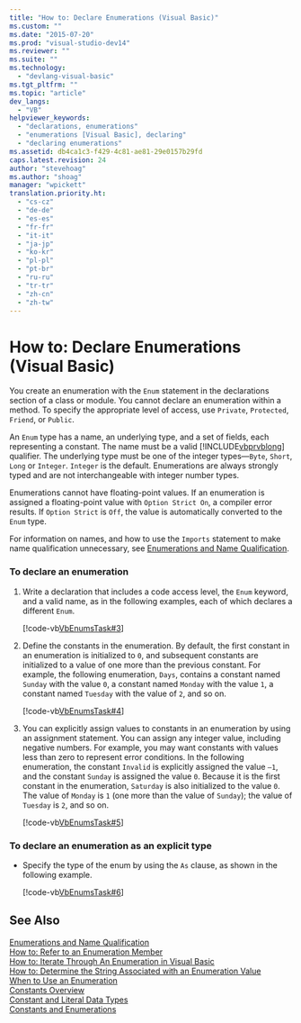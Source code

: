 ```yaml
---
title: "How to: Declare Enumerations (Visual Basic)"
ms.custom: ""
ms.date: "2015-07-20"
ms.prod: "visual-studio-dev14"
ms.reviewer: ""
ms.suite: ""
ms.technology: 
  - "devlang-visual-basic"
ms.tgt_pltfrm: ""
ms.topic: "article"
dev_langs: 
  - "VB"
helpviewer_keywords: 
  - "declarations, enumerations"
  - "enumerations [Visual Basic], declaring"
  - "declaring enumerations"
ms.assetid: db4ca1c3-f429-4c81-ae81-29e0157b29fd
caps.latest.revision: 24
author: "stevehoag"
ms.author: "shoag"
manager: "wpickett"
translation.priority.ht: 
  - "cs-cz"
  - "de-de"
  - "es-es"
  - "fr-fr"
  - "it-it"
  - "ja-jp"
  - "ko-kr"
  - "pl-pl"
  - "pt-br"
  - "ru-ru"
  - "tr-tr"
  - "zh-cn"
  - "zh-tw"
---
```

# How to: Declare Enumerations (Visual Basic)
You create an enumeration with the `Enum` statement in the declarations section of a class or module. You cannot declare an enumeration within a method. To specify the appropriate level of access, use `Private`, `Protected`, `Friend`, or `Public`.  
  
 An `Enum` type has a name, an underlying type, and a set of fields, each representing a constant. The name must be a valid [!INCLUDE[vbprvblong](../../../../visual-basic\developing-apps\customizing-extending-my/includes/vbprvblong_md.md)] qualifier. The underlying type must be one of the integer types—`Byte`, `Short`, `Long` or `Integer`. `Integer` is the default. Enumerations are always strongly typed and are not interchangeable with integer number types.  
  
 Enumerations cannot have floating-point values. If an enumeration is assigned a floating-point value with `Option Strict On`, a compiler error results. If `Option Strict` is `Off`, the value is automatically converted to the `Enum` type.  
  
 For information on names, and how to use the `Imports` statement to make name qualification unnecessary, see [Enumerations and Name Qualification](../../../../visual-basic\programming-guide\language-features\constants-enums/enumerations-and-name-qualification.md).  
  
### To declare an enumeration  
  
1.  Write a declaration that includes a code access level, the `Enum` keyword, and a valid name, as in the following examples, each of which declares a different `Enum`.  
  
     [!code-vb[VbEnumsTask#3](../../../../visual-basic\language-reference\statements/codesnippet/VisualBasic/how-to-declare-enumerations_1.vb)]  
  
2.  Define the constants in the enumeration. By default, the first constant in an enumeration is initialized to `0`, and subsequent constants are initialized to a value of one more than the previous constant. For example, the following enumeration, `Days`, contains a constant named `Sunday` with the value `0`, a constant named `Monday` with the value `1`, a constant named `Tuesday` with the value of `2`, and so on.  
  
     [!code-vb[VbEnumsTask#4](../../../../visual-basic\language-reference\statements/codesnippet/VisualBasic/how-to-declare-enumerations_2.vb)]  
  
3.  You can explicitly assign values to constants in an enumeration by using an assignment statement. You can assign any integer value, including negative numbers. For example, you may want constants with values less than zero to represent error conditions. In the following enumeration, the constant `Invalid` is explicitly assigned the value `–1`, and the constant `Sunday` is assigned the value `0`. Because it is the first constant in the enumeration, `Saturday` is also initialized to the value `0`. The value of `Monday` is `1` (one more than the value of `Sunday`); the value of `Tuesday` is `2`, and so on.  
  
     [!code-vb[VbEnumsTask#5](../../../../visual-basic\language-reference\statements/codesnippet/VisualBasic/how-to-declare-enumerations_3.vb)]  
  
### To declare an enumeration as an explicit type  
  
-   Specify the type of the enum by using the `As` clause, as shown in the following example.  
  
     [!code-vb[VbEnumsTask#6](../../../../visual-basic\language-reference\statements/codesnippet/VisualBasic/how-to-declare-enumerations_4.vb)]  
  
## See Also  
 [Enumerations and Name Qualification](../../../../visual-basic\programming-guide\language-features\constants-enums/enumerations-and-name-qualification.md)   
 [How to: Refer to an Enumeration Member](../../../../visual-basic\programming-guide\language-features\constants-enums/how-to-refer-to-an-enumeration-member.md)   
 [How to: Iterate Through An Enumeration in Visual Basic](../../../../visual-basic\programming-guide\language-features\constants-enums/how-to-iterate-through-an-enumeration.md)   
 [How to: Determine the String Associated with an Enumeration Value](../../../../visual-basic\programming-guide\language-features\constants-enums/how-to-determine-the-string-associated-with-an-enumeration-value.md)   
 [When to Use an Enumeration](../../../../visual-basic\programming-guide\language-features\constants-enums/when-to-use-an-enumeration.md)   
 [Constants Overview](../../../../visual-basic\programming-guide\language-features\constants-enums/constants-overview.md)   
 [Constant and Literal Data Types](../../../../visual-basic\programming-guide\language-features\constants-enums/constant-and-literal-data-types.md)   
 [Constants and Enumerations](../../../../visual-basic\language-reference/constants-and-enumerations.md)